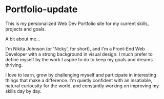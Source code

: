 # Portfolio-update


This is my persionalized Web Dev Portfolio site for my current skills, projects and goals.

A bit about me...

 I'm Nikita Johnson (or 'Nicky', for short), and I'm a Front-End Web Developer with a strong background in visual design. I much prefer to define myself by the work I aspire to do to keep my goals and dreams thriving.

I love to learn, grow by challenging myself and participate in interesting things that make a difference. I'm quietly confident with an insatiable, natural curiousity for the world, and constantly working on improving my skills day by day. 
